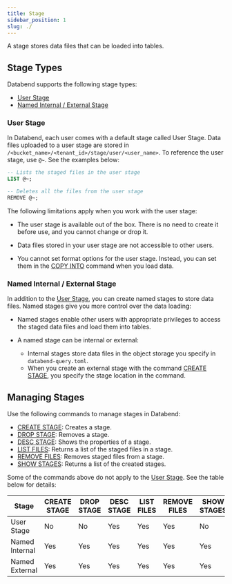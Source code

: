 ```yaml
---
title: Stage
sidebar_position: 1
slug: ./
---
```


A stage stores data files that can be loaded into tables.

## Stage Types

Databend supports the following stage types:

* [User Stage](#usage-stage)
* [Named Internal / External Stage](#named-internal--external-stage)

### User Stage

In Databend, each user comes with a default stage called User Stage. Data files uploaded to a user stage are stored in `/<bucket_name>/<tenant_id>/stage/user/<user_name>`. To reference the user stage, use `@~`. See the examples below:

```sql
-- Lists the staged files in the user stage
LIST @~;

-- Deletes all the files from the user stage
REMOVE @~;
```

The following limitations apply when you work with the user stage:

- The user stage is available out of the box. There is no need to create it before use, and you cannot change or drop it.

- Data files stored in your user stage are not accessible to other users.

- You cannot set format options for the user stage. Instead, you can set them in the [COPY INTO](./../../10-dml/dml-copy-into-table.md) command when you load data.

### Named Internal / External Stage

In addition to the [User Stage](#user-stage), you can create named stages to store data files. Named stages give you more control over the data loading:

- Named stages enable other users with appropriate privileges to access the staged data files and load them into tables.

- A named stage can be internal or external:

    - Internal stages store data files in the object storage you specify in `databend-query.toml`.
    - When you create an external stage with the command [CREATE STAGE](01-ddl-create-stage.md), you specify the stage location in the command.

## Managing Stages

Use the following commands to manage stages in Databend:

- [CREATE STAGE](01-ddl-create-stage.md): Creates a stage. 
- [DROP STAGE](02-ddl-drop-stage.md): Removes a stage.
- [DESC STAGE](03-ddl-desc-stage.md): Shows the properties of a stage.
- [LIST FILES](04-ddl-list-stage.md): Returns a list of the staged files in a stage.
- [REMOVE FILES](05-ddl-remove-stage.md): Removes staged files from a stage.
- [SHOW STAGES](06-ddl-show-stages.md): Returns a list of the created stages.

Some of the commands above do not apply to the [User Stage](#user-stage). See the table below for details:

| Stage          | CREATE STAGE | DROP STAGE | DESC STAGE | LIST FILES | REMOVE FILES | SHOW STAGES |
|----------------|--------------|------------|------------|------------|--------------|-------------|
| User Stage     | No           | No         | Yes        | Yes        | Yes          | No          |
| Named Internal | Yes          | Yes        | Yes        | Yes        | Yes          | Yes         |
| Named External | Yes          | Yes        | Yes        | Yes        | Yes          | Yes         |